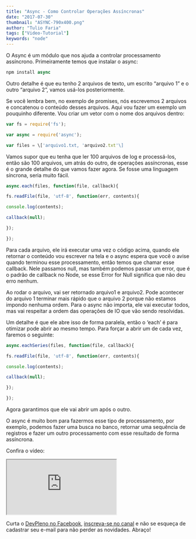 ```yaml
---
title: "Async - Como Controlar Operações Assíncronas"
date: "2017-07-30"
thumbnail: "ASYNC-790x400.png"
author: "Tulio Faria"
tags: ["Video-Tutorial"]
keywords: "node"
---
```


O Async é um módulo que nos ajuda a controlar processamento assíncrono. Primeiramente temos que instalar o async:

```jsx {numberLines: true}
npm install async
```

Outro detalhe é que eu tenho 2 arquivos de texto, um escrito “arquivo 1” e o outro “arquivo 2”, vamos usá-los posteriormente.

Se você lembra bem, no exemplo de promises, nós escrevemos 2 arquivos e concatenou o conteúdo desses arquivos. Aqui vou fazer um exemplo um pouquinho diferente. Vou criar um vetor com o nome dos arquivos dentro:

```jsx {numberLines: true}
var fs = require('fs');

var async = require('async');

var files = \['arquivo1.txt, 'arquivo2.txt'\]
```

Vamos supor que eu tenha que ler 100 arquivos de log e processá-los, então são 100 arquivos, um atrás do outro, de operações assíncronas, esse é o grande detalhe do que vamos fazer agora. Se fosse uma linguagem síncrona, seria muito fácil.


```jsx {numberLines: true}
async.each(files, function(file, callback){

fs.readFile(file, 'utf-8', function(err, contents){

console.log(contents);

callback(null);

});

});
```

Para cada arquivo, ele irá executar uma vez o código acima, quando ele retornar o conteúdo vou escrever na tela e o async espera que você o avise quando terminou esse processamento, então temos que chamar esse callback. Nele passamos null, mas também podemos passar um error, que é o padrão de callback no Node, se esse Error for Null significa que não deu erro nenhum.

Ao rodar o arquivo, vai ser retornado arquivo1 e arquivo2. Pode acontecer do arquivo 1 terminar mais rápido que o arquivo 2 porque não estamos impondo nenhuma ordem. Para o async não importa, ele vai executar todos, mas vai respeitar a ordem das operações de IO que vão sendo resolvidas.

Um detalhe é que ele abre isso de forma paralela, então o ‘each’ é para otimizar pode abrir ao mesmo tempo. Para forçar a abrir um de cada vez, faremos o seguinte:

```jsx {numberLines: true}
async.eachSeries(files, function(file, callback){

fs.readFile(file, 'utf-8', function(err, contents){

console.log(contents);

callback(null);

});

});
```

Agora garantimos que ele vai abrir um após o outro.

O async é muito bom para fazermos esse tipo de processamento, por exemplo, podemos fazer uma busca no banco, retornar  uma sequência de registros e fazer um outro processamento com esse resultado de forma assíncrona.

Confira o vídeo:


 <div class="embed-responsive embed-responsive-16by9">
  <iframe class="embed-responsive-item" src="https://www.youtube.com/embed/Hllw7QKsJac" allowfullscreen></iframe>
   </div>
 
 Curta o [DevPleno no Facebook](https://www.facebook.com/devpleno), [inscreva-se no canal](https://www.youtube.com/devplenocom) e não se esqueça de cadastrar seu e-mail para não perder as novidades. Abraço!